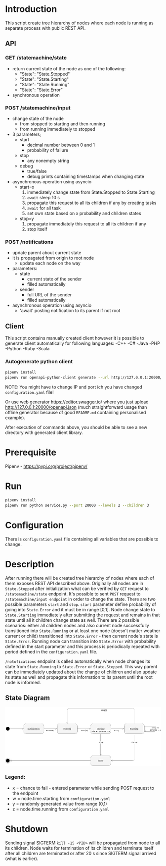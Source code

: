 # Introduction

This script create tree hierarchy of nodes where each node is running as separate process with public REST API.

## API

### GET /statemachine/state
- return current state of the node as one of the following:
  - "State": "State.Stopped"
  - "State": "State.Starting"
  - "State": "State.Running"
  - "State": "State.Error"
- synchronous operation
### POST /statemachine/input
- change state of the node
  - from stopped to starting and then running
  - from running immediately to stopped
- 3 parameters;
  - start
    - decimal number between 0 and 1
    - probability of failure
  - stop
    - any nonempty string
  - debug
    - true/false 
    - debug prints containing timestamps when changing state
- asynchronous operation using asyncio
  - start=x
    1. immediately change state from State.Stopped to State.Starting
    2. `await` sleep 10 s
    3. propagate this request to all its children if any by creating tasks
    4. `await` for all task
    5. set own state based on x probability and children states
  - stop=y
    1. propagate immediately this request to all its children if any
    2. stop itself
### POST /notifications
- update parent about current state
- it is propagated from origin to root node 
  - update each node on the way
- parameters:
  - state 
    - current state of the sender
    - filled automatically
  - sender
    - full URL of the sender
    - filled automatically
- asynchronous operation using asyncio
  - 'await' posting notification to its parent if not root

## Client
This script contains manually created client however it is possible to generate client automatically for following languages:
  -C++
  -C#
  -Java
  -PHP
  -Python
  -Ruby
  -Scala

### Autogenerate python client
```sh
pipenv install
pipenv run openapi-python-client generate --url http://127.0.0.1:20000/openapi.json
```
NOTE: You might have to change IP and port ich you have changed `configuration.yaml` file!

Or use web generator https://editor.swagger.io/ where you just upload http://127.0.0.1:20000/openapi.json (much straightforward usage than offline generator because of good `README.md` containing personalised example).

After execution of commands above, you should be able to see a new directory with generated client library.

# Prerequisite

Pipenv - https://pypi.org/project/pipenv/

# Run 

```sh
pipenv install
pipenv run python service.py --port 20000 --levels 2 --children 3
```

# Configuration

There is `configuration.yaml` file containing all variables that are possible to change.

# Description

After running there will be created tree hierarchy of nodes where each of them exposes REST API described above. Originally all nodes are in `State.Stopped` after initialization what can be verified by `GET` request to `/statemachine/state` endpoint. It's possible to sent `POST` request to `/statemachine/input endpoint` in order to change the state. There are two possible parameters `start` and `stop`. `start` parameter define probability of going into `State.Error` and it must be in range [0,1]. Node change state to `State.Starting` immediately after submitting the request and remains in that state until all it children change state as well. There are 2 possible scenarios: either all children nodes and also current node successfully transitioned into `State.Running` or at least one node (doesn't matter weather current or child) transitioned into `State.Error` - then current node's state is `State.Error`. Running node can transition into `State.Error` with probability defined in the start parameter and this process is periodically repeated with period defined in the `configuration.yaml` file. 

`/notofications` endpoint is called automatically when node changes its state from `State.Running` to `State.Error` or `State.Stopped`. This way parent can be immediately updated about the change of children and also update its state as well and propagate this information to its parent until the root node is informed. 

## State Diagram

![State Diagram](./resources/state_diagram.png)

### Legend:
- x = chance to fail - entered parameter while sending POST request to the endpoint
- w = node.time.starting from `configuration.yaml`
- y = randomly generated value from range (0,1)
- z = node.time.running from `configuration.yaml`

# Shutdown

Sending signal SIGTERM `kill -15 <PID>` will be propagated from node to all its children. Node waits for termination of its children and terminate itself after all children are terminated or after 20 s since SIGTERM signal arrived (what is earlier). 